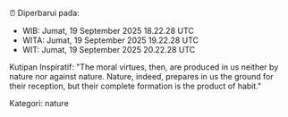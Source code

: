 ⏰ Diperbarui pada:
- WIB: Jumat, 19 September 2025 18.22.28 UTC
- WITA: Jumat, 19 September 2025 19.22.28 UTC
- WIT: Jumat, 19 September 2025 20.22.28 UTC

Kutipan Inspiratif:
"The moral virtues, then, are produced in us neither by nature nor against nature. Nature, indeed, prepares in us the ground for their reception, but their complete formation is the product of habit."


Kategori: nature

